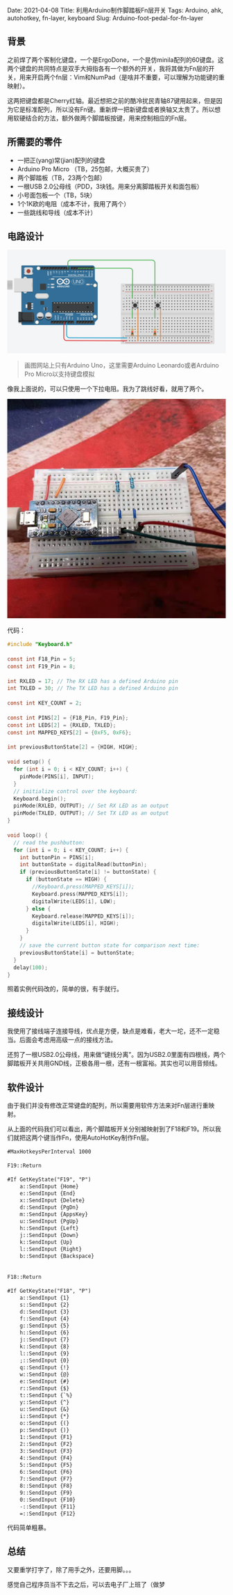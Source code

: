 Date: 2021-04-08
Title: 利用Arduino制作脚踏板Fn层开关
Tags: Arduino, ahk, autohotkey, fn-layer, keyboard
Slug: Arduino-foot-pedal-for-fn-layer

## 背景

之前焊了两个客制化键盘，一个是ErgoDone，一个是仿minila配列的60键盘。这两个键盘的共同特点是双手大拇指各有一个额外的开关，我将其做为Fn层的开关，用来开启两个fn层：Vim和NumPad（是啥并不重要，可以理解为功能键的重映射）。

这两把键盘都是Cherry红轴。最近想把之前的酷冷扰民青轴87键用起来，但是因为它是标准配列，所以没有Fn键。重新焊一把新键盘或者换轴又太贵了。所以想用软硬结合的方法，额外做两个脚踏板按键，用来控制相应的Fn层。

## 所需要的零件

* 一把正(yang)常(jian)配列的键盘
* Arduino Pro Micro （TB，25包邮，大概买贵了）
* 两个脚踏板（TB，23两个包邮）
* 一根USB 2.0公母线（PDD，3块钱。用来分离脚踏板开关和面包板）
* 小号面包板一个（TB，5块）
* 1个1K欧的电阻（成本不计，我用了两个）
* 一些跳线和导线（成本不计）

## 电路设计

![circuit][1]

> 画图网站上只有Arduino Uno，这里需要Arduino Leonardo或者Arduino Pro Micro以支持键盘模拟

像我上面说的，可以只使用一个下拉电阻。我为了跳线好看，就用了两个。

![realworld][2]

代码：

```c
#include "Keyboard.h"

const int F18_Pin = 5;
const int F19_Pin = 8;

int RXLED = 17; // The RX LED has a defined Arduino pin
int TXLED = 30; // The TX LED has a defined Arduino pin

const int KEY_COUNT = 2;

const int PINS[2] = {F18_Pin, F19_Pin};
const int LEDS[2] = {RXLED, TXLED};
const int MAPPED_KEYS[2] = {0xF5, 0xF6};

int previousButtonState[2] = {HIGH, HIGH};

void setup() {
  for (int i = 0; i < KEY_COUNT; i++) {
    pinMode(PINS[i], INPUT);
  }
  // initialize control over the keyboard:
  Keyboard.begin();
  pinMode(RXLED, OUTPUT); // Set RX LED as an output
  pinMode(TXLED, OUTPUT); // Set TX LED as an output
}

void loop() {
  // read the pushbutton:
  for (int i = 0; i < KEY_COUNT; i++) {
    int buttonPin = PINS[i];
    int buttonState = digitalRead(buttonPin);
    if (previousButtonState[i] != buttonState) {
      if (buttonState == HIGH) {
        //Keyboard.press(MAPPED_KEYS[i]);
        Keyboard.press(MAPPED_KEYS[i]);
        digitalWrite(LEDS[i], LOW);
      } else {
        Keyboard.release(MAPPED_KEYS[i]);
        digitalWrite(LEDS[i], HIGH);
      }
    }
    // save the current button state for comparison next time:
    previousButtonState[i] = buttonState;
  }
  delay(100);
}
```

照着实例代码改的，简单的很，有手就行。

## 接线设计

我使用了接线端子连接导线，优点是方便，缺点是难看，老大一坨，还不一定稳当。后面会考虑用高级一点的接线方法。

还剪了一根USB2.0公母线，用来做“键线分离”。因为USB2.0里面有四根线，两个脚踏板开关共用GND线，正极各用一根，还有一根富裕。其实也可以用音频线。

## 软件设计

由于我们并没有修改正常键盘的配列，所以需要用软件方法来对Fn层进行重映射。

从上面的代码我们可以看出，两个脚踏板开关分别被映射到了F18和F19。所以我们就把这两个键当作Fn，使用AutoHotKey制作Fn层。

```ahk
#MaxHotkeysPerInterval 1000

F19::Return

#If GetKeyState("F19", "P")
	a::SendInput {Home}
	e::SendInput {End}
	x::SendInput {Delete}
	d::SendInput {PgDn}
	m::SendInput {AppsKey}
	u::SendInput {PgUp}
	h::SendInput {Left}
	j::SendInput {Down}
	k::SendInput {Up}
	l::SendInput {Right}
	b::SendInput {Backspace}
	
	
F18::Return

#If GetKeyState("F18", "P")
	a::SendInput {1}
	s::SendInput {2}
	d::SendInput {3}
	f::SendInput {4}
	g::SendInput {5}
	h::SendInput {6}
	j::SendInput {7}
	k::SendInput {8}
	l::SendInput {9}
	;::SendInput {0}
	q::SendInput {!}
	w::SendInput {@}
	e::SendInput {#}
	r::SendInput {$}
	t::SendInput {`%}
	y::SendInput {^}
	u::SendInput {&}
	i::SendInput {*}
	o::SendInput {(}
	p::SendInput {)}
	1::SendInput {F1}
	2::SendInput {F2}
	3::SendInput {F3}
	4::SendInput {F4}
	5::SendInput {F5}
	6::SendInput {F6}
	7::SendInput {F7}
	8::SendInput {F8}
	9::SendInput {F9}
	0::SendInput {F10}
	-::SendInput {F11}
	=::SendInput {F12}
```

代码简单粗暴。

## 总结

又要重学打字了，除了用手之外，还要用脚。。。

感觉自己程序员当不下去之后，可以去电子厂上班了（做梦

[1]: https://github.com/Wizmann/assets/blob/df8691c2f4385919f024b7200a875485a8d0fb8b/wizmann-tk-pic/Snipaste_2021-04-08_00-23-08.png?raw=true
[2]: https://github.com/Wizmann/assets/blob/abaecd1c3cc70e5860fb459345686eae18245580/wizmann-tk-pic/WeChat%20Image_20210408004402.jpg?raw=true
